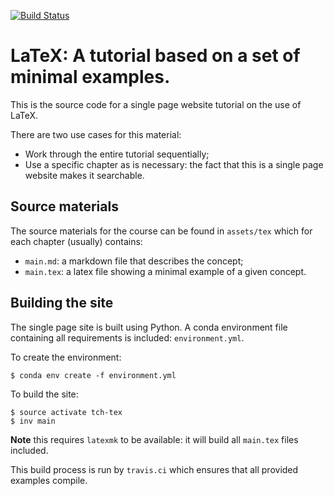 [![Build
Status](https://travis-ci.org/drvinceknight/tex.svg?branch=master)](https://travis-ci.org/drvinceknight/tex)

# LaTeX: A tutorial based on a set of minimal examples.

This is the source code for a single page website tutorial on the use of LaTeX.

There are two use cases for this material:

- Work through the entire tutorial sequentially;
- Use a specific chapter as is necessary: the fact that this is a single page
  website makes it searchable.

## Source materials

The source materials for the course can be found in `assets/tex` which for each
chapter (usually) contains:

- `main.md`: a markdown file that describes the concept;
- `main.tex`: a latex file showing a minimal example of a given concept.

## Building the site

The single page site is built using Python. A conda environment file containing
all requirements is included: `environment.yml`.

To create the environment:

```
$ conda env create -f environment.yml
```

To build the site:

```
$ source activate tch-tex
$ inv main
```

**Note** this requires `latexmk` to be available: it will build all `main.tex`
files included.

This build process is run by `travis.ci` which ensures that all provided
examples compile.
